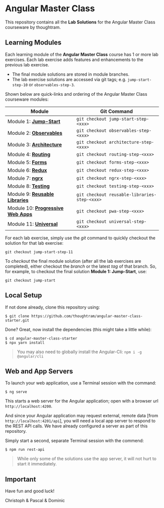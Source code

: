 # Angular Master Class

This repository contains all the **Lab Solutions** for the Angular Master Class courseware by thoughtram.

## Learning Modules

Each learning module of the **Angular Master Class** course has 1 or more lab exercises. Each lab exercise adds features and enhancements to the previous lab exercise.

* The final module solutions are stored in module branches. 
* The lab exercise solutions are accessed via git tags; e.g. `jump-start-step-10` or `observables-step-3`.  

Shown below are quick-links and ordering of the Angular Master Class courseware modules:

| Module | Git Command |
|--------|--------|
| Module 1: **[Jump-Start](https://github.com/thoughtram/angular-master-class-solutions/tree/jump-start/src)**     | `git checkout jump-start-step-<xxx>`   | 
| Module 2: **[Observables](https://github.com/thoughtram/angular-master-class-solutions/tree/observables/src)**   | `git checkout observables-step-<xxx>`  | 
| Module 3: **[Architecture](https://github.com/thoughtram/angular-master-class-solutions/tree/architecture/src)** | `git checkout architecture-step-<xxx>` | 
| Module 4: **[Routing](https://github.com/thoughtram/angular-master-class-solutions/tree/routing/src)**           | `git checkout routing-step-<xxx>`      | 
| Module 5: **[Forms](https://github.com/thoughtram/angular-master-class-solutions/tree/forms/src)**               | `git checkout forms-step-<xxx>`        | 
| Module 6: **[Redux](https://github.com/thoughtram/angular-master-class-solutions/tree/redux/src)**               | `git checkout redux-step-<xxx>`        | 
| Module 7: **[ngrx](https://github.com/thoughtram/angular-master-class-solutions/tree/ngrx/src)**               | `git checkout ngrx-step-<xxx>`        | 
| Module 8: **[Testing](https://github.com/thoughtram/angular-master-class-solutions/tree/testing/src)**               | `git checkout testing-step-<xxx>`        | 
| Module 9: **[Reusable Libraries](https://github.com/thoughtram/angular-master-class-solutions/tree/reusable-libraries/src)**               | `git checkout reusable-libraries-step-<xxx>`        | 
| Module 10: **[Progressive Web Apps](https://github.com/thoughtram/angular-master-class-solutions/tree/pwa/src)**               | `git checkout pwa-step-<xxx>`        | 
| Module 11: **[Universal](https://github.com/thoughtram/angular-master-class-solutions/tree/universal/src)**               | `git checkout universal-step-<xxx>`        | 

For each lab exercise, simply use the *git* command to quickly checkout the solution for that lab exercise:

```
git checkout jump-start-step-11
```

To *checkout* the final module solution (after all the lab exercises are completed), either checkout the *branch* or the latest *tag* of that branch. So, for example, to checkout the final solution **Module 1: Jump-Start**, use:

```
git checkout jump-start
```

## Local Setup
If not done already, clone this repository using:

```
$ git clone https://github.com/thoughtram/angular-master-class-starter.git
```

Done? Great, now install the dependencies (this might take a little while):

```
$ cd angular-master-class-starter
$ npx yarn install
```

> You may also need to globally install the Angular-Cli:  `npm i -g @angular/cli`

## Web and App Servers

To launch your web application, use a Terminal session with the command:

```
$ ng serve
```

This starts a web server for the Angular application; open with a browser url `http://localhost:4200`.

And since your Angular application may request external, remote data [from `http://localhost:4201/api`], you will need a local app server to respond to the REST API calls. We have already configured a server as part of this repository.

Simply start a second, separate Terminal session with the commend:

```
$ npm run rest-api
```

> While only some of the solutions use the app server, it will not hurt to start it immediately.


## Important

Have fun and good luck!

Christoph & Pascal & Dominic
